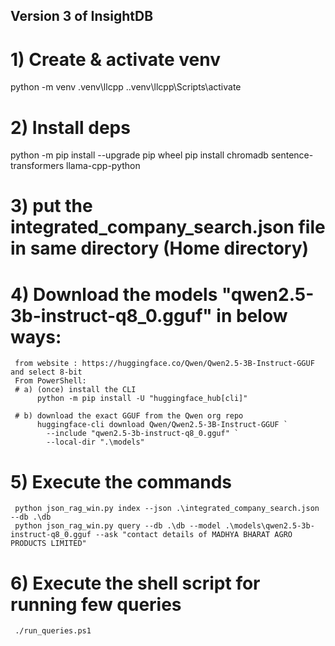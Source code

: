 ## Version 3 of InsightDB
# 1) Create & activate venv
python -m venv .venv\llcpp .\.venv\llcpp\Scripts\activate

# 2) Install deps
python -m pip install --upgrade pip wheel
pip install chromadb sentence-transformers llama-cpp-python

# 3) put the integrated_company_search.json file in same directory (Home directory)

# 4) Download the models "qwen2.5-3b-instruct-q8_0.gguf" in below ways:
     from website : https://huggingface.co/Qwen/Qwen2.5-3B-Instruct-GGUF and select 8-bit
     From PowerShell:
     # a) (once) install the CLI
          python -m pip install -U "huggingface_hub[cli]"

     # b) download the exact GGUF from the Qwen org repo
          huggingface-cli download Qwen/Qwen2.5-3B-Instruct-GGUF `
            --include "qwen2.5-3b-instruct-q8_0.gguf" `
            --local-dir ".\models"

# 5) Execute the commands
     python json_rag_win.py index --json .\integrated_company_search.json --db .\db
     python json_rag_win.py query --db .\db --model .\models\qwen2.5-3b-instruct-q8_0.gguf --ask "contact details of MADHYA BHARAT AGRO PRODUCTS LIMITED"

# 6) Execute the shell script for running few queries
     ./run_queries.ps1
